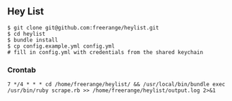 ## Hey List

    $ git clone git@github.com:freerange/heylist.git
    $ cd heylist
    $ bundle install
    $ cp config.example.yml config.yml
    # fill in config.yml with credentials from the shared keychain

### Crontab

    7 */4 * * * cd /home/freerange/heylist/ && /usr/local/bin/bundle exec /usr/bin/ruby scrape.rb >> /home/freerange/heylist/output.log 2>&1